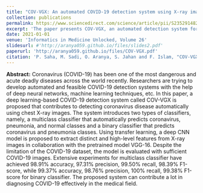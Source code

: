 ```yaml
---
title: "COV-VGX: An automated COVID-19 detection system using X-ray images and transfer learning"
collection: publications
permalink: https://www.sciencedirect.com/science/article/pii/S2352914821002173
excerpt: 'The paper presents COV-VGX, an automated detection system for COVID-19 using chest X-ray images through deep learning and transfer learning approaches. It employs two classifiers: a multiclass classifier to discern among COVID-19, pneumonia, and normal cases, and a binary classifier for COVID-19 and pneumonia. Leveraging the VGG-16 model, it achieves significant accuracy and precision, demonstrating its potential as an effective tool in diagnosing COVID-19 in a clinical setting. The paper also discusses the challenges of limited COVID-19 image datasets and the importance of accurate testing to prevent disease spread.'
date: 2021-01-01
venue: 'Informatics in Medicine Unlocked, Volume 26'
slidesurl: #'http://aranya059.github.io/files/slides2.pdf'
paperurl: 'http://aranya059.github.io/files/COV-VGX.pdf'
citation: 'P. Saha, M. Sadi, O. Aranya, S. Jahan and F. Islam, "COV-VGX: An automated COVID-19 detection system using X -ray images and transfer learning", Informatics in Medicine Unlocked, vol. 26, pp. 100741, 2021.'
---
```

<b>Abstract:</b>
Coronavirus (COVID-19) has been one of the most dangerous and acute deadly diseases across the world recently. Researchers are trying to develop automated and feasible COVID-19 detection systems with the help of deep neural networks, machine learning techniques, etc. In this paper, a deep learning-based COVID-19 detection system called COV-VGX is proposed that contributes to detecting coronavirus disease automatically using chest X-ray images. The system introduces two types of classifiers, namely, a multiclass classifier that automatically predicts coronavirus, pneumonia, and normal classes and a binary classifier that predicts coronavirus and pneumonia classes. Using transfer learning, a deep CNN model is proposed to extract distinct and high-level features from X-ray images in collaboration with the pretrained model VGG-16. Despite the limitation of the COVID-19 dataset, the model is evaluated with sufficient COVID-19 images. Extensive experiments for multiclass classifier have achieved 98.91% accuracy, 97.31% precision, 99.50% recall, 98.39% F1-score, while 99.37% accuracy, 98.76% precision, 100% recall, 99.38% F1-score for binary classifier. The proposed system can contribute a lot in diagnosing COVID-19 effectively in the medical field.